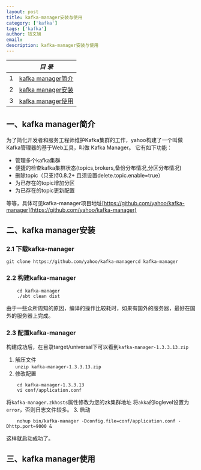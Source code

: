 ```yaml
---
layout: post
title: kafka-manager安装与使用
category: ['kafka']
tags: ['kafka']
author: 钱文旭
email:
description: kafka-manager安装与使用
---
```


|  |  *目 录* |
| --- | --- |
| 1 | [kafka manager简介](#kafka-manager-desc) |
| 2 | [kafka manager安装](#kafka-manager-install) |
| 3 | [kafka manager使用](#kafka-manager-use) |

## 一、kafka manager简介<a href="kafka-manager-desc"></a>
为了简化开发者和服务工程师维护Kafka集群的工作，yahoo构建了一个叫做Kafka管理器的基于Web工具，叫做 Kafka Manager。
它有如下功能：
* 管理多个kafka集群
* 便捷的检查kafka集群状态(topics,brokers,备份分布情况,分区分布情况)
* 删除topic（只支持0.8.2+ 且须设置delete.topic.enable=true）
* 为已存在的topic增加分区
* 为已存在的topic更新配置

等等，具体可见kafka-manager项目地址[https://github.com/yahoo/kafka-manager](https://github.com/yahoo/kafka-manager)
 
## 二、kafka manager安装<a href="kafka-manager-install"></a>
### 2.1 下载kafka-manager 
```git clone https://github.com/yahoo/kafka-managercd kafka-manager```
### 2.2 构建kafka-manager
```
    cd kafka-manager
    ./sbt clean dist
```
由于一些众所周知的原因，编译的操作比较耗时，如果有国外的服务器，最好在国外的服务器上完成。
### 2.3 配置kafka-manager
构建成功后，在目录target/universal下可以看到```kafka-manager-1.3.3.13.zip```
1. 解压文件<br/>
```unzip kafka-manager-1.3.3.13.zip```
2. 修改配置
```
    cd kafka-manager-1.3.3.13
    vi conf/application.conf
```
将```kafka-manager.zkhosts```属性修改为您的zk集群地址
将```akka```的loglevel设置为```error```，否则日志文件较多。
3. 启动
```
    nohup bin/kafka-manager -Dconfig.file=conf/application.conf -Dhttp.port=9000 &
```
这样就启动成功了。

## 三、kafka manager使用<a href="kafka-manager-use"></a>


